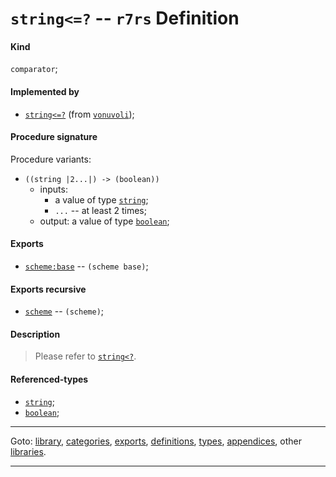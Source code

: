 

<a id='definition__r7rs__string_3c_3d_3f'></a>

# `string<=?` -- `r7rs` Definition


<a id='definition__r7rs__string_3c_3d_3f__kind'></a>

#### Kind

`comparator`;


<a id='definition__r7rs__string_3c_3d_3f__implemented-by'></a>

#### Implemented by

 * [`string<=?`](../../vonuvoli/definitions/string_3c_3d_3f.md#definition__vonuvoli__string_3c_3d_3f) (from [`vonuvoli`](../../vonuvoli/_index.md#library__vonuvoli));


<a id='definition__r7rs__string_3c_3d_3f__procedure-signature'></a>

#### Procedure signature

Procedure variants:
 * `((string |2...|) -> (boolean))`
   * inputs:
     * a value of type [`string`](../../r7rs/types/string.md#type__r7rs__string);
     * `...` -- at least 2 times;
   * output: a value of type [`boolean`](../../r7rs/types/boolean.md#type__r7rs__boolean);


<a id='definition__r7rs__string_3c_3d_3f__exports'></a>

#### Exports

 * [`scheme:base`](../../r7rs/exports/scheme_3a_base.md#export__r7rs__scheme_3a_base) -- `(scheme base)`;


<a id='definition__r7rs__string_3c_3d_3f__exports-recursive'></a>

#### Exports recursive

 * [`scheme`](../../r7rs/exports/scheme.md#export__r7rs__scheme) -- `(scheme)`;


<a id='definition__r7rs__string_3c_3d_3f__description'></a>

#### Description

> Please refer to [`string<?`](../../r7rs/definitions/string_3c_3f.md#definition__r7rs__string_3c_3f).


<a id='definition__r7rs__string_3c_3d_3f__referenced-types'></a>

#### Referenced-types

 * [`string`](../../r7rs/types/string.md#type__r7rs__string);
 * [`boolean`](../../r7rs/types/boolean.md#type__r7rs__boolean);

----

Goto: [library](../../r7rs/_index.md#library__r7rs), [categories](../../r7rs/categories/_index.md#toc__r7rs__categories), [exports](../../r7rs/exports/_index.md#toc__r7rs__exports), [definitions](../../r7rs/definitions/_index.md#toc__r7rs__definitions), [types](../../r7rs/types/_index.md#toc__r7rs__types), [appendices](../../r7rs/appendices/_index.md#toc__r7rs__appendices), other [libraries](../../_libraries.md#toc__libraries).

----

